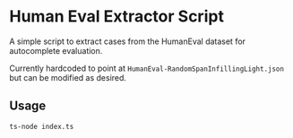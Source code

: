 # Human Eval Extractor Script

A simple script to extract cases from the HumanEval dataset for autocomplete evaluation.

Currently hardcoded to point at `HumanEval-RandomSpanInfillingLight.json` but can be modified as desired.

## Usage

`ts-node index.ts`
